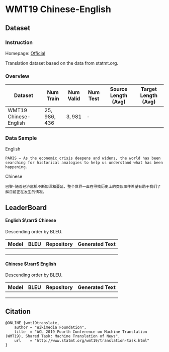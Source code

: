 # WMT19 Chinese-English

## Dataset

### Instruction

Homepage: [Official](http://www.statmt.org/wmt19/translation-task.html)

Translation dataset based on the data from statmt.org.

### Overview

| Dataset               | Num Train    | Num Valid | Num Test | Source Length (Avg) | Target Length (Avg) |
| --------------------- | ------------ | --------- | -------- | ------------------- | ------------------- |
| WMT19 Chinese-English | $25,986,436$ | $3,981$   | -        |                     |                     |

### Data Sample

English

```
PARIS – As the economic crisis deepens and widens, the world has been searching for historical analogies to help us understand what has been happening.
```

Chinese

```
巴黎-随着经济危机不断加深和蔓延，整个世界一直在寻找历史上的类似事件希望有助于我们了解目前正在发生的情况。
```

## LeaderBoard

#### English $\rarr$ Chinese

Descending order by BLEU.

| Model | BLEU | Repository | Generated Text |
| ----- | ---- | ---------- | -------------- |
|       |      |            |                |
|       |      |            |                |
|       |      |            |                |

#### Chinese $\rarr$ English

Descending order by BLEU.

| Model | BLEU | Repository | Generated Text |
| ----- | ---- | ---------- | -------------- |
|       |      |            |                |
|       |      |            |                |
|       |      |            |                |

## Citation

```
@ONLINE {wmt19translate,
    author = "Wikimedia Foundation",
    title  = "ACL 2019 Fourth Conference on Machine Translation (WMT19), Shared Task: Machine Translation of News",
    url    = "http://www.statmt.org/wmt19/translation-task.html"
}
```